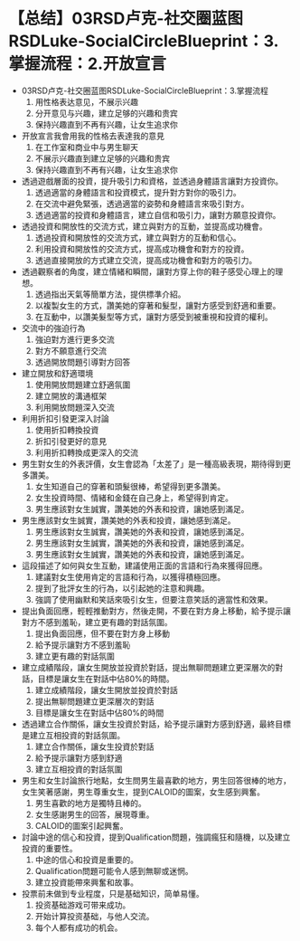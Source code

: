 # 【总结】03RSD卢克-社交圈蓝图RSDLuke-SocialCircleBlueprint：3.掌握流程：2.开放宣言

-   03RSD卢克-社交圈蓝图RSDLuke-SocialCircleBlueprint：3.掌握流程
    1.  用性格表达意见，不展示兴趣
    2.  分开意见与兴趣，建立足够的兴趣和贵宾
    3.  保持兴趣直到不再有兴趣，让女生追求你
-   开放宣言我會用我的性格去表達我的意見
    1.  在工作室和商业中与男生聊天
    2.  不展示兴趣直到建立足够的兴趣和贵宾
    3.  保持兴趣直到不再有兴趣，让女生追求你
-   透過遊戲層面的投資，提升吸引力和資格，並透過身體語言讓對方投資你。
    1.  透過適當的身體語言和投資模式，提升對方對你的吸引力。
    2.  在交流中避免緊張，透過適當的姿勢和身體語言來吸引對方。
    3.  透過適當的投資和身體語言，建立自信和吸引力，讓對方願意投資你。
-   透過投資和開放性的交流方式，建立與對方的互動，並提高成功機會。
    1.  透過投資和開放性的交流方式，建立與對方的互動和信心。
    2.  利用投資和開放性的交流方式，提高成功機會和對方的投資。
    3.  透過直接開放的方式建立交流，提高成功機會和對方的吸引力。
-   透過觀察者的角度，建立情緒和瞬間，讓對方穿上你的鞋子感受心理上的理想。
    1.  透過指出天氣等簡單方法，提供標準介紹。
    2.  以複製女生的方式，讚美她的穿著和髮型，讓對方感受到舒適和重要。
    3.  在互動中，以讚美髮型等方式，讓對方感受到被重視和投資的權利。
-   交流中的強迫行為
    1.  強迫對方進行更多交流
    2.  對方不願意進行交流
    3.  透過開放問題引導對方回答
-   建立開放和舒適環境
    1.  使用開放問題建立舒適氛圍
    2.  建立開放的溝通框架
    3.  利用開放問題深入交流
-   利用折扣引發更深入討論
    1.  使用折扣轉換投資
    2.  折扣引發更好的意見
    3.  利用折扣轉換成更深入的交流
-   男生對女生的外表評價，女生會認為「太差了」是一種高級表現，期待得到更多讚美。
    1.  女生知道自己的穿著和頭髮很棒，希望得到更多讚美。
    2.  女生投資時間、情緒和金錢在自己身上，希望得到肯定。
    3.  男生應該對女生誠實，讚美她的外表和投資，讓她感到滿足。
-   男生應該對女生誠實，讚美她的外表和投資，讓她感到滿足。
    1.  男生應該對女生誠實，讚美她的外表和投資，讓她感到滿足。
    2.  男生應該對女生誠實，讚美她的外表和投資，讓她感到滿足。
    3.  男生應該對女生誠實，讚美她的外表和投資，讓她感到滿足。
-   這段描述了如何與女生互動，建議使用正面的言語和行為來獲得回應。
    1.  建議對女生使用肯定的言語和行為，以獲得積極回應。
    2.  提到了批評女生的行為，以引起她的注意和興趣。
    3.  強調了使用幽默和笑話來吸引女生，但要注意笑話的適當性和效果。
-   提出負面回應，輕輕推動對方，然後走開，不要在對方身上移動，給予提示讓對方不感到羞恥，建立更有趣的對話氛圍。
    1.  提出負面回應，但不要在對方身上移動
    2.  給予提示讓對方不感到羞恥
    3.  建立更有趣的對話氛圍
-   建立成績階段，讓女生開放並投資於對話，提出無聊問題建立更深層次的對話，目標是讓女生在對話中佔80%的時間。
    1.  建立成績階段，讓女生開放並投資於對話
    2.  提出無聊問題建立更深層次的對話
    3.  目標是讓女生在對話中佔80%的時間
-   透過建立合作關係，讓女生投資於對話，給予提示讓對方感到舒適，最終目標是建立互相投資的對話氛圍。
    1.  建立合作關係，讓女生投資於對話
    2.  給予提示讓對方感到舒適
    3.  建立互相投資的對話氛圍
-   男生和女生討論旅行地點，女生問男生最喜歡的地方，男生回答很棒的地方，女生笑著感謝，男生尊重女生，提到CALOID的圖案，女生感到興奮。
    1.  男生喜歡的地方是獨特且棒的。
    2.  女生感謝男生的回答，展現尊重。
    3.  CALOID的圖案引起興奮。
-   討論中途的信心和投資，提到Qualification問題，強調瘋狂和隨機，以及建立投資的重要性。
    1.  中途的信心和投資是重要的。
    2.  Qualification問題可能令人感到無聊或迷惘。
    3.  建立投資能帶來興奮和故事。
-   投票前未做到专业程度，只是基础知识，简单易懂。
    1.  投资基础游戏可带来成功。
    2.  开始计算投资基础，与他人交流。
    3.  每个人都有成功的机会。